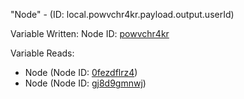 "Node" - (ID: local.powvchr4kr.payload.output.userId)

Variable Written:
Node ID: [powvchr4kr](../nodes/powvchr4kr.md)

Variable Reads:
* Node (Node ID: [0fezdflrz4](../nodes/0fezdflrz4.md))
* Node (Node ID: [gj8d9gmnwj](../nodes/gj8d9gmnwj.md))
